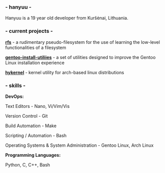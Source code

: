 ### - hanyuu -

Hanyuu is a 19 year old developer from Kuršėnai, Lithuania.

### - current projects -

[**rfs**](https://github.com/0xhanyuu/basic_filesystem) - a rudimentary pseudo-filesystem for the use of learning the low-level functionalities of a filesystem

[**gentoo-install-utiliies**](https://github.com/0xhanyuu/gentoo-install-utilities) - a set of utilities designed to improve the Gentoo Linux installation experience

[**hykernel**](https://github.com/0xhanyuu/hykernel) - kernel utility for arch-based linux distributions


### - skills -

**DevOps:**

Text Editors - Nano, Vi/Vim/Vis

Version Control - Git

Build Automation - Make

Scripting / Automation - Bash

Operating Systems & System Administration - Gentoo Linux, Arch Linux

**Programming Languages:**

Python, C, C++, Bash
